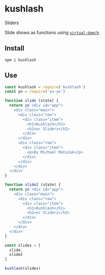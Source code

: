 # kushlash
Sliders

Slide shows as functions using [`virtual-dom/h`](https://github.com/Matt-Esch/virtual-dom/blob/master/virtual-hyperscript/README.md).

## Install

`npm i kushlash`

## Use

```javascript
const kushlash = require('kushlash')
const yo = require('yo-yo')

function slide (state) {
  return yo`<div id="app">
    <div class="main">
      <div class="row">
        <div class="item">
          <h1>Kushlash</h1>
          <h2>or Sliderz</h2>
        </div>
      </div>
      <div class="row">
        <div class="item">
          <p>By Michael Matuzak</p>
        </div>
      </div>
    </div>
  </div>`
}

function slide2 (state) {
  return yo`<div id="app">
    <div class="main">
      <div class="row">
        <div class="item">
          <h1>Kushlash</h1>
          <h2>or Sliderz</h2>
        </div>
      </div>
    </div>
  </div>`
}

const slides = [
  slide,
  slide2
]

kushlash(slides)
```
